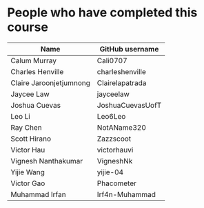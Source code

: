 # People who have completed this course

| Name                    | GitHub username  |
| ----------------------- | ---------------- |
| Calum Murray            | Cali0707         |
| Charles Henville        | charleshenville  |
| Claire Jaroonjetjumnong | Clairelapatrada  |
| Jaycee Law              | jayceelaw        |
| Joshua Cuevas           | JoshuaCuevasUofT |
| Leo Li                  | Leo6Leo          |
| Ray Chen                | NotAName320      |
| Scott Hirano            | Zazzscoot        |
| Victor Hau              | victorhauvi      |
| Vignesh Nanthakumar     | VigneshNk        |
| Yijie Wang              | yijie-04         |
| Victor Gao              | Phacometer       |
| Muhammad Irfan          | Irf4n-Muhammad   |
